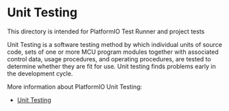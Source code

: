 # Unit Testing

This directory is intended for PlatformIO Test Runner and project tests

Unit Testing is a software testing method by which individual units of
source code, sets of one or more MCU program modules together with associated
control data, usage procedures, and operating procedures, are tested to
determine whether they are fit for use. Unit testing finds problems early
in the development cycle.

More information about PlatformIO Unit Testing:

- [Unit Testing](<https://docs.platformio.org/en/latest/advanced/unit-testing/index.html>)
